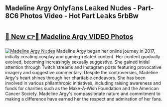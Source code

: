 ## Madeline Argy Onlyf𝚊ns Le𝚊ked N𝚞des - Part-8C6 Photos Video - Hot Part Le𝚊ks 5rbBw

# <h2><a href="http://ac15493.deff.icu/?id=Madeline+Argy">🔗 New 👉🔴 Madeline Argy VIDEO Photos</a></h2>

[![Madeline Argy N𝚞des](https://i.imgur.com/rIISA9y.gif)](http://ac15493.deff.icu/?id=Madeline+Argy)
Madeline Argy began her online journey in 2017, initially creating cosplay and gaming-related content. Her content gradually evolved, becoming increasingly sexually suggestive. She gained initial attention through Twitch streams and Instagram posts featuring provocative imagery and suggestive commentary. Despite the controversies, Madeline Argy's heart shines through her charitable endeavors. She has been involved in various philanthropic initiatives, including raising awareness and funds for charities such as the Make-A-Wish Foundation and the American Cancer Society. Madeline Argy's compassionate nature and commitment to making a difference have earned her the respect and admiration of her fans.
